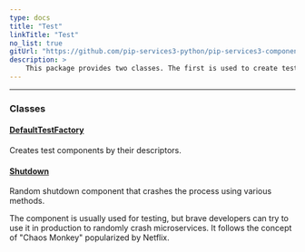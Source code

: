 ```yaml
---
type: docs
title: "Test"
linkTitle: "Test"
no_list: true
gitUrl: "https://github.com/pip-services3-python/pip-services3-components-python"
description: >
    This package provides two classes. The first is used to create test components based on their descriptors, and the second is used to create random process shutdowns.
---
```

---

<div class="module-body"> 

### Classes

#### [DefaultTestFactory](default_test_factory)
Creates test components by their descriptors.


#### [Shutdown](shutdown)
Random shutdown component that crashes the process
using various methods.

The component is usually used for testing, but brave developers
can try to use it in production to randomly crash microservices.
It follows the concept of "Chaos Monkey" popularized by Netflix.

</div>

